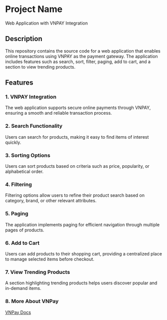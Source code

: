 # Project Name

Web Application with VNPAY Integration

## Description

This repository contains the source code for a web application that enables online transactions using VNPAY as the payment gateway. The application includes features such as search, sort, filter, paging, add to cart, and a section to view trending products.

## Features

### 1. VNPAY Integration

The web application supports secure online payments through VNPAY, ensuring a smooth and reliable transaction process.

### 2. Search Functionality

Users can search for products, making it easy to find items of interest quickly.

### 3. Sorting Options

Users can sort products based on criteria such as price, popularity, or alphabetical order.

### 4. Filtering

Filtering options allow users to refine their product search based on category, brand, or other relevant attributes.

### 5. Paging

The application implements paging for efficient navigation through multiple pages of products.

### 6. Add to Cart

Users can add products to their shopping cart, providing a centralized place to manage selected items before checkout.

### 7. View Trending Products

A section highlighting trending products helps users discover popular and in-demand items.

### 8. More About VNPay
[VNPay Docs](https://sandbox.vnpayment.vn/apis/docs/gioi-thieu/)
